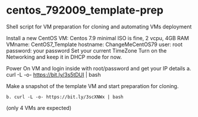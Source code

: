 # centos_792009_template-prep
Shell script for VM preparation for cloning and automating VMs deployment

Install a new CentOS VM:
Centos 7.9 minimal ISO is fine, 2 vcpu, 4GB RAM
VMname: CentOS7_Template
hostname: ChangeMeCentOS79
user: root
password: your password
Set your current TimeZone 
Turn on the Networking and keep it in DHCP mode for now.

Power On VM and login inside with root/password and get your IP details
	a. curl -L -o- https://bit.ly/3s5tDUI | bash
 
 Make a snapshot of the template VM and start preparation for cloning.
 
	b. curl -L -o- https://bit.ly/3scXNWx | bash
  
 (only 4 VMs are expected)
